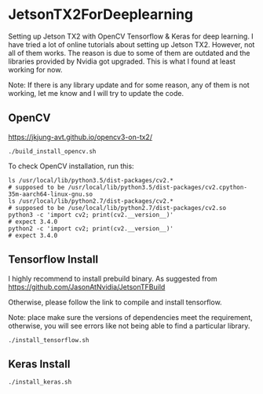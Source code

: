 # JetsonTX2ForDeeplearning
Setting up Jetson TX2 with OpenCV Tensorflow &amp; Keras for deep learning. I have tried a lot of online tutorials about setting up Jetson TX2. However, not all of them works. The reason is due to some of them are outdated and the libraries provided by Nvidia got upgraded. This is what I found at least working for now.

Note: If there is any library update and for some reason, any of them is not working, let me know and I will try to update the code.


## OpenCV
https://jkjung-avt.github.io/opencv3-on-tx2/

```
./build_install_opencv.sh
```

To check OpenCV installation, run this:
```
ls /usr/local/lib/python3.5/dist-packages/cv2.*
# supposed to be /usr/local/lib/python3.5/dist-packages/cv2.cpython-35m-aarch64-linux-gnu.so
ls /usr/local/lib/python2.7/dist-packages/cv2.*
# supposed to be /use/local/lib/python2.7/dist-packages/cv2.so
python3 -c 'import cv2; print(cv2.__version__)'
# expect 3.4.0
python2 -c 'import cv2; print(cv2.__version__)'
# expect 3.4.0
```

## Tensorflow Install

I highly recommend to install prebuild binary. As suggested from https://github.com/JasonAtNvidia/JetsonTFBuild

Otherwise, please follow the link to compile and install tensorflow.

Note: place make sure the versions of dependencies meet the requirement, otherwise, you will see errors like not being able to find a particular library.

```
./install_tensorflow.sh
```

## Keras Install

```
./install_keras.sh
```
